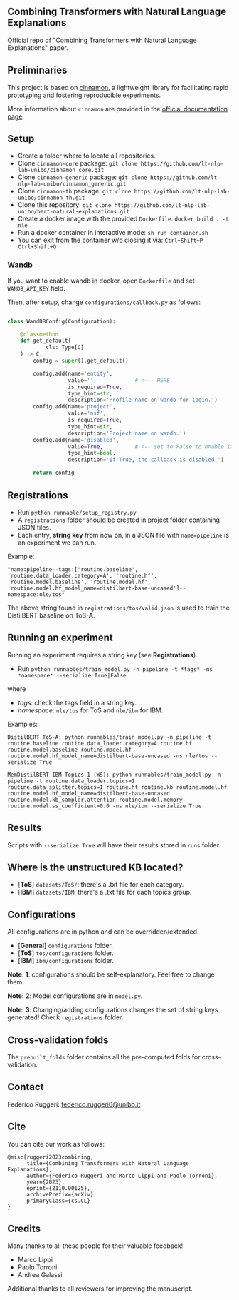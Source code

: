 ## Combining Transformers with Natural Language Explanations

Official repo of "Combining Transformers with Natural Language Explanations" paper.

## Preliminaries

This project is based on [cinnamon](https://github.com/lt-nlp-lab-unibo/cinnamon), a lightweight library for facilitating rapid prototyping and fostering reproducible experiments.

More information about ``cinnamon`` are provided in the [official documentation page](https://lt-nlp-lab-unibo.github.io/cinnamon/).

## Setup

- Create a folder where to locate all repositories.
- Clone ``cinnamon-core`` package: `git clone https://github.com/lt-nlp-lab-unibo/cinnamon_core.git`
- Clone ``cinnamon-generic`` package: `git clone https://github.com/lt-nlp-lab-unibo/cinnamon_generic.git`
- Clone ``cinnamon-th`` package: `git clone https://github.com/lt-nlp-lab-unibo/cinnamon_th.git`
- Clone this repository: `git clone https://github.com/lt-nlp-lab-unibo/bert-natural-explanations.git`
- Create a docker image with the provided ``Dockerfile``: `docker build . -t nle`
- Run a docker container in interactive mode: ``sh run_container.sh``
- You can exit from the container w/o closing it via: ``Ctrl+Shift+P - Ctrl+Shift+Q``

### Wandb

If you want to enable wandb in docker, open ``Dockerfile`` and set ``WANDB_API_KEY`` field.

Then, after setup, change `configurations/callback.py` as follows:

```python

class WandDBConfig(Configuration):

    @classmethod
    def get_default(
            cls: Type[C]
    ) -> C:
        config = super().get_default()

        config.add(name='entity',
                   value='',            # <--- HERE
                   is_required=True,
                   type_hint=str,
                   description='Profile name on wandb for login.')
        config.add(name='project',
                   value='nsf',
                   is_required=True,
                   type_hint=str,
                   description='Project name on wandb.')
        config.add(name='disabled',
                   value=True,          # <-- set to False to enable it
                   type_hint=bool,
                   description='If True, the callback is disabled.')

        return config

```


## Registrations

- Run ``python runnable/setup_registry.py``
- A ``registrations`` folder should be created in project folder containing JSON files.
- Each entry, **string key** from now on, in a JSON file with ``name=pipeline`` is an experiment we can run.

Example:

    "name:pipeline--tags:['routine.baseline', 'routine.data_loader.category=A', 'routine.hf', 'routine.model.baseline', 'routine.model.hf', 'routine.model.hf_model_name=distilbert-base-uncased']--namespace:nle/tos"

The above string found in ``registrations/tos/valid.json`` is used to train the DistilBERT baseline on ToS-A.

## Running an experiment

Running an experiment requires a string key (see **Registrations**).

- Run ``python runnables/train_model.py -n pipeline -t *tags* -ns *namespace* --serialize True|False``

where

- *tags*: check the tags field in a string key.
- *namespace*: ``nle/tos`` for ToS and ``nle/ibm`` for IBM.

Examples:

    DistilBERT ToS-A: python runnables/train_model.py -n pipeline -t routine.baseline routine.data_loader.category=A routine.hf routine.model.baseline routine.model.hf routine.model.hf_model_name=distilbert-base-uncased -ns nle/tos --serialize True

    MemDistilBERT IBM-Topics-1 (WS): python runnables/train_model.py -n pipeline -t routine.data_loader.topics=1 routine.data_splitter.topics=1 routine.hf routine.kb routine.model.hf routine.model.hf_model_name=distilbert-base-uncased routine.model.kb_sampler.attention routine.model.memory routine.model.ss_coefficient=0.0 -ns nle/ibm --serialize True

## Results

Scripts with ``--serialize True`` will have their results stored in ``runs`` folder.

## Where is the unstructured KB located?

- [**ToS**] ``datasets/ToS/``: there's a .txt file for each category.
- [**IBM**] ``datasets/IBM``: there's a .txt file for each topics group.

## Configurations

All configurations are in python and can be overridden/extended.

- [**General**] ``configurations`` folder.
- [**ToS**] ``tos/configurations`` folder.
- [**IBM**] ``ibm/configurations`` folder.

**Note: 1**: configurations should be self-explanatory. Feel free to change them.

**Note: 2**: Model configurations are in ``model.py``.

**Note: 3**: Changing/adding configurations changes the set of string keys generated! Check ``registrations`` folder.

## Cross-validation folds

The ``prebuilt_folds`` folder contains all the pre-computed folds for cross-validation.

## Contact

Federico Ruggeri: federico.ruggeri6@unibo.it

## Cite

You can cite our work as follows:

```
@misc{ruggeri2023combining,
      title={Combining Transformers with Natural Language Explanations}, 
      author={Federico Ruggeri and Marco Lippi and Paolo Torroni},
      year={2023},
      eprint={2110.00125},
      archivePrefix={arXiv},
      primaryClass={cs.CL}
}
```

## Credits

Many thanks to all these people for their valuable feedback!

* Marco Lippi
* Paolo Torroni
* Andrea Galassi

Additional thanks to all reviewers for improving the manuscript.